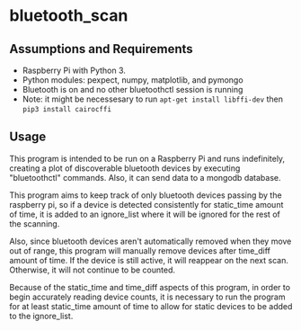# bluetooth_scan

## Assumptions and Requirements
- Raspberry Pi with Python 3.
- Python modules: pexpect, numpy, matplotlib, and pymongo
- Bluetooth is on and no other bluetoothctl session is running 
- Note: it might be necessesary to run `apt-get install libffi-dev` then `pip3 install cairocffi`

## Usage
This program is intended to be run on a Raspberry Pi and runs indefinitely, creating a plot of discoverable bluetooth devices by executing "bluetoothctl" commands. Also, it can send data to a mongodb database.

This program aims to keep track of only bluetooth devices passing by the raspberry pi, so if a device is detected consistently for static_time amount of time, it is added to an ignore_list where it will be ignored for the rest of the scanning.

Also, since bluetooth devices aren't automatically removed when they move out of range, this program will manually remove devices after time_diff amount of time. If the device is still active, it will reappear on the next scan. Otherwise, it will not continue to be counted.

Because of the static_time and time_diff aspects of this program, in order to begin accurately reading device counts, it is necessary to run the program for at least static_time amount of time to allow for static devices to be added to the ignore_list.
